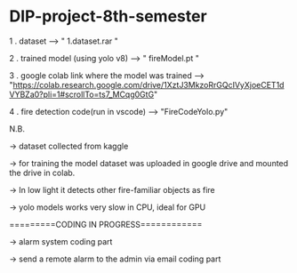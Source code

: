 # DIP-project-8th-semester

1 . dataset --> " 1.dataset.rar "

2 . trained model (using yolo v8) --> " fireModel.pt "

3 . google colab link where the model was trained --> "https://colab.research.google.com/drive/1XztJ3MkzoRrGQcIVyXjoeCET1dVYBZa0?pli=1#scrollTo=ts7_MCqg0GtG"

4 . fire detection code(run in vscode) --> "FireCodeYolo.py" 







N.B.

-> dataset collected from kaggle

-> for training the model dataset was uploaded in google drive and mounted the drive in colab.

-> In low light it detects other fire-familiar objects as fire

-> yolo models works very slow in CPU, ideal for GPU

=========CODING IN PROGRESS============

-> alarm system coding part

-> send a remote alarm to the admin via email coding part



